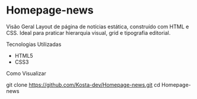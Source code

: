 # Homepage-news

Visão Geral
Layout de página de notícias estática, construído com HTML e CSS. Ideal para praticar hierarquia visual, grid e tipografia editorial.

Tecnologias Utilizadas
- HTML5
- CSS3

Como Visualizar

git clone https://github.com/Kosta-dev/Homepage-news.git
cd Homepage-news
